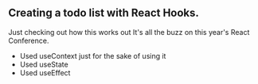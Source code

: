 ## Creating a todo list with React Hooks. 

Just checking out how this works out It's all the buzz on this year's React Conference.

- Used useContext just for the sake of using it
- Used useState
- Used useEffect
